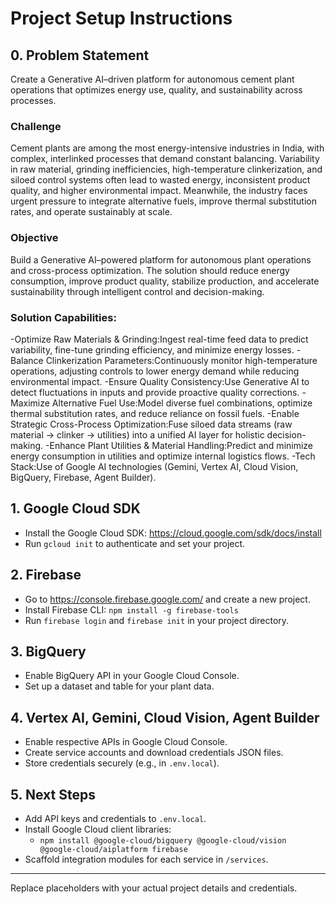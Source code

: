 # Project Setup Instructions

## 0. Problem Statement

Create a Generative AI–driven platform for autonomous cement plant operations that optimizes energy use, quality, and sustainability across processes.

### Challenge
Cement plants are among the most energy-intensive industries in India, with complex, interlinked processes that demand constant balancing. Variability in raw material, grinding inefficiencies, high-temperature clinkerization, and siloed control systems often lead to wasted energy, inconsistent product quality, and higher environmental impact. Meanwhile, the industry faces urgent pressure to integrate alternative fuels, improve thermal substitution rates, and operate sustainably at scale.

### Objective
Build a Generative AI–powered platform for autonomous plant operations and cross-process optimization. The solution should reduce energy consumption, improve product quality, stabilize production, and accelerate sustainability through intelligent control and decision-making.

### Solution Capabilities:
-Optimize Raw Materials & Grinding:Ingest real-time feed data to predict variability, fine-tune grinding efficiency, and minimize energy losses.
-Balance Clinkerization Parameters:Continuously monitor high-temperature operations, adjusting controls to lower energy demand while reducing environmental impact.
-Ensure Quality Consistency:Use Generative AI to detect fluctuations in inputs and provide proactive quality corrections.
-Maximize Alternative Fuel Use:Model diverse fuel combinations, optimize thermal substitution rates, and reduce reliance on fossil fuels.
-Enable Strategic Cross-Process Optimization:Fuse siloed data streams (raw material → clinker → utilities) into a unified AI layer for holistic decision-making.
-Enhance Plant Utilities & Material Handling:Predict and minimize energy consumption in utilities and optimize internal logistics flows.
-Tech Stack:Use of Google AI technologies (Gemini, Vertex AI, Cloud Vision, BigQuery, Firebase, Agent Builder).


## 1. Google Cloud SDK
- Install the Google Cloud SDK: https://cloud.google.com/sdk/docs/install
- Run `gcloud init` to authenticate and set your project.

## 2. Firebase
- Go to https://console.firebase.google.com/ and create a new project.
- Install Firebase CLI: `npm install -g firebase-tools`
- Run `firebase login` and `firebase init` in your project directory.

## 3. BigQuery
- Enable BigQuery API in your Google Cloud Console.
- Set up a dataset and table for your plant data.

## 4. Vertex AI, Gemini, Cloud Vision, Agent Builder
- Enable respective APIs in Google Cloud Console.
- Create service accounts and download credentials JSON files.
- Store credentials securely (e.g., in `.env.local`).

## 5. Next Steps
- Add API keys and credentials to `.env.local`.
- Install Google Cloud client libraries:
  - `npm install @google-cloud/bigquery @google-cloud/vision @google-cloud/aiplatform firebase`
- Scaffold integration modules for each service in `/services`.

---
Replace placeholders with your actual project details and credentials.
